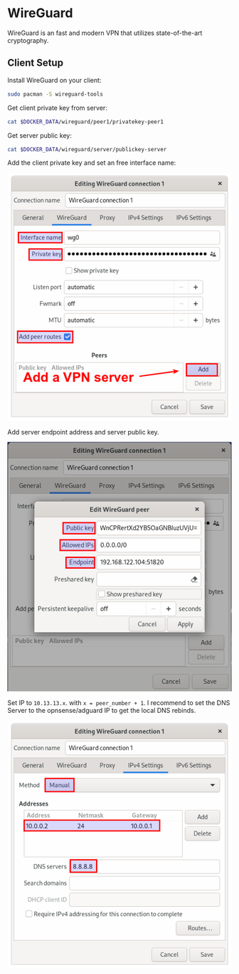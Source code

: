# WireGuard

WireGuard is an fast and modern VPN that utilizes state-of-the-art cryptography.

## Client Setup

Install WireGuard on your client:

```bash
sudo pacman -S wireguard-tools
```

Get client private key from server:

```bash
cat $DOCKER_DATA/wireguard/peer1/privatekey-peer1
```

Get server public key:

```bash
cat $DOCKER_DATA/wireguard/server/publickey-server
```

Add the client private key and set an free interface name:

![Network Manager Config 01](./docs/networkmanager_wireguard_config_01.png)

Add server endpoint address and server public key.

![Network Manager Config 02](./docs/networkmanager_wireguard_config_02.png)

Set IP to `10.13.13.x`. with `x = peer_number + 1`. I recommend to set the DNS Server to the opnsense/adguard IP to get the local DNS rebinds.

![Network Manager Config 03](./docs/networkmanager_wireguard_config_03.png)
